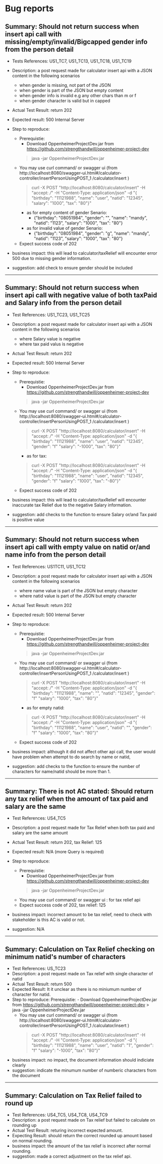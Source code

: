 
# Bug reports

## Summary: Should not return success when insert api call with missing/empty/invalid/Bigcapped gender info from the person detail
-   Tests References: US1_TC7, US1_TC13, US1_TC18, US1_TC19  
-   Description: a post request made for calculator insert api with a JSON content in the following scenarios
    -   when gender is missing, not part of the JSON
    -   when gender is part of the JSON but empty content
    -   when gender info is invalid e.g any other chars than m or f
    -   when gender character is valid but in capped
-   Actual Test Result: return 202
-   Expected result: 500 Internal Server
-   Step to reproduce: 
    -   Prerequistie: 
        - Download OppenheimerProjectDev.jar from https://github.com/strengthandwill/oppenheimer-project-dev
        > java -jar OppenheimerProjectDev.jar
    -   You may use curl command/ or swagger ui (from http://localhost:8080/swagger-ui.html#/calculator-controller/insertPersonUsingPOST_1  /calculator/insert )
        > curl -X POST "http://localhost:8080/calculator/insert" -H "accept: */*" -H "Content-Type: application/json" -d "{ \"birthday\": \"11121988\", \"name\": \"user\", \"natid\": \"12345\", \"salary\": \"1000\", \"tax\": \"80\"}"
        -   as for empty content of gender Senario:
            -   {"birthday": "08051984", "gender": "", "name": "mandy", "natid": "1123", "salary": "1000", "tax": "80"}
        -   as for invalid value of gender Senario:
            -   {"birthday": "08051984", "gender": "g", "name": "mandy", "natid": "1123", "salary": "1000", "tax": "80"}
    -   Expect success code of 202

-   business impact: this will lead to calculator/taxRelief will encounter error 500 due to missing gender information.
-   suggestion: add check to ensure gender should be included
----------------------------------------------

## Summary: Should not return success when insert api call with negative value of both taxPaid and Salary info from the person detail
-   Test References: US1_TC23, US1_TC25
-   Description: a post request made for calculator insert api with a JSON content in the following scenarios
    -   where Salary value is negative
    -   where tax  paid valus is negative
-   Actual Test Result: return 202
-   Expected result: 500 Internal Server
-   Step to reproduce: 
    -   Prerequistie: 
        - Download OppenheimerProjectDev.jar from https://github.com/strengthandwill/oppenheimer-project-dev
        > java -jar OppenheimerProjectDev.jar
    -   You may use curl command/ or swagger ui (from http://localhost:8080/swagger-ui.html#/calculator-controller/insertPersonUsingPOST_1  /calculator/insert )
        > curl -X POST "http://localhost:8080/calculator/insert" -H "accept: */*" -H "Content-Type: application/json" -d "{ \"birthday\": \"11121988\", \"name\": \"user\", \"natid\": \"12345\", \"gender\": \"f\" \"salary\": \"-1000\", \"tax\": \"80\"}"
        - as for tax:
        > curl -X POST "http://localhost:8080/calculator/insert" -H "accept: */*" -H "Content-Type: application/json" -d "{ \"birthday\": \"11121988\", \"name\": \"user\", \"natid\": \"12345\", \"gender\": \"f\" \"salary\": \"1000\", \"tax\": \"-80\"}"
    -   Expect success code of 202

-   business impact: this will lead to calculator/taxRelief will encounter inaccurate tax Relief due to the negative Salary information.
-   suggestion: add checks to the function to ensure Salary or/and Tax paid is positive value
----------------------------------------------
## Summary: Should not return success when insert api call with empty value on natid or/and name info from the person detail
-   Test References: US1TC11, US1_TC12
-   Description: a post request made for calculator insert api with a JSON content in the following scenarios
    -   where name value is part of the JSON but empty character
    -   where natid value is part of the JSON but empty character
-   Actual Test Result: return 202
-   Expected result: 500 Internal Server
-   Step to reproduce: 
    -   Prerequistie: 
        - Download OppenheimerProjectDev.jar from https://github.com/strengthandwill/oppenheimer-project-dev
        > java -jar OppenheimerProjectDev.jar
    -   You may use curl command/ or swagger ui (from http://localhost:8080/swagger-ui.html#/calculator-controller/insertPersonUsingPOST_1  /calculator/insert )
        > curl -X POST "http://localhost:8080/calculator/insert" -H "accept: */*" -H "Content-Type: application/json" -d "{ \"birthday\": \"11121988\", \"name\": \"\", \"natid\": \"12345\", \"gender\": \"f\" \"salary\": \"1000\", \"tax\": \"80\"}"
        - as for empty natid:
        > curl -X POST "http://localhost:8080/calculator/insert" -H "accept: */*" -H "Content-Type: application/json" -d "{ \"birthday\": \"11121988\", \"name\": \"user\", \"natid\": \"\", \"gender\": \"f\" \"salary\": \"1000\", \"tax\": \"80\"}"
    -   Expect success code of 202

-   business impact: although it did not affect other api call, the user would have problem when attempt to do search by name or natid, 
-   suggestion: add checks to the function to ensure the number of characters for name/natid should be more than 1.
----------------------------------------------
## Summary: There is not AC stated: Should return any tax relief when the amount of tax paid and salary are the same
-   Test References: US4_TC5
-   Description: a post request made for Tax Relief when both tax paid and salary are the same amount
-   Actual Test Result: return 202, tax Relief: 125
-   Expected result: N/A (more Query is required)
-   Step to reproduce: 
    -   Prerequistie: 
        - Download OppenheimerProjectDev.jar from https://github.com/strengthandwill/oppenheimer-project-dev
        > java -jar OppenheimerProjectDev.jar
    -   You may use curl command/ or swagger ui : for tax relief api
    -   Expect success code of 202, tax relief: 125

-   business impact: incorrect amount to be tax relief, need to check with stakeholder is this AC is valid or not.
-   suggestion: N/A

---
## Summary: Calculation on Tax Relief checking on minimum natid's number of characters
-   Test References: US_TC23
-   Description: a post request made on Tax relief with single character of natid
-   Actual Test Result: return 500
-   Expected Result: It it unclear as there is no miniumum number of character for natid.
-   Step to reproduce: 
    Prerequistie: 
        - Download OppenheimerProjectDev.jar from https://github.com/strengthandwill/oppenheimer-project-dev
        > java -jar OppenheimerProjectDev.jar
    -   You may use curl command/ or swagger ui (from http://localhost:8080/swagger-ui.html#/calculator-controller/insertPersonUsingPOST_1  /calculator/insert )
        > curl -X POST "http://localhost:8080/calculator/insert" -H "accept: */*" -H "Content-Type: application/json" -d "{ \"birthday\": \"11121988\", \"name\": \"user\", \"natid\": \"1\", \"gender\": \"f\" \"salary\": \"-1000\", \"tax\": \"80\"}"
-   business impact: no impact, the document information should indiciate clearly
-   suggestion: indicate the minumum number of numberic characters from the document

---

## Summary: Calculation on Tax Relief failed to round up
-   Test References: US4_TC5, US4_TC8, US4_TC9
-   Description: a post request made on Tax relief but failed to calculate on rounding up
-   Actual Test Result: returing incorrect expected amount.
-   Expecting Result: should return the correct rounded up amount based on normal rounding.
-   business impact: the amount of the tax relief is incorrect after normal rounding.
-   suggestion: made a correct adjustment on the tax relief api. 